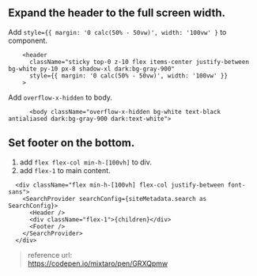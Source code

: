 ## Expand the header to the full screen width.

Add `style={{ margin: '0 calc(50% - 50vw)', width: '100vw' }` to component.

```tsx
    <header
      className="sticky top-0 z-10 flex items-center justify-between bg-white py-10 px-8 shadow-xl dark:bg-gray-900"
      style={{ margin: '0 calc(50% - 50vw)', width: '100vw' }}
    >
```

Add `overflow-x-hidden` to body.

```tsx
      <body className="overflow-x-hidden bg-white text-black antialiased dark:bg-gray-900 dark:text-white">
```

## Set footer on the bottom.

1. add `flex flex-col min-h-[100vh]` to div.
2. add `flex-1` to main content.

```tsx
  <div className="flex min-h-[100vh] flex-col justify-between font-sans">
    <SearchProvider searchConfig={siteMetadata.search as SearchConfig}>
      <Header />
      <div className="flex-1">{children}</div>
      <Footer />
    </SearchProvider>
  </div>
```

> reference url:  
> https://codepen.io/mixtaro/pen/GRXQpmw